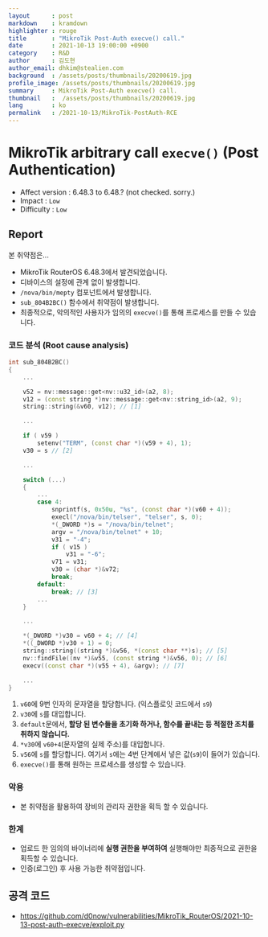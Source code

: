 ```yaml
---
layout		: post
markdown	: kramdown
highlighter	: rouge
title		: "MikroTik Post-Auth execve() call."
date		: 2021-10-13 19:00:00 +0900
category	: R&D
author		: 김도현
author_email: dhkim@stealien.com
background	: /assets/posts/thumbnails/20200619.jpg
profile_image: /assets/posts/thumbnails/20200619.jpg
summary		: MikroTik Post-Auth execve() call.
thumbnail	:  /assets/posts/thumbnails/20200619.jpg
lang        : ko
permalink   : /2021-10-13/MikroTik-PostAuth-RCE
---
```


# MikroTik arbitrary call `execve()` (Post Authentication)
- Affect version : 6.48.3 to 6.48.? (not checked. sorry.)
- Impact : `Low`
- Difficulty : `Low`

## Report

본 취약점은...
- MikroTik RouterOS 6.48.3에서 발견되었습니다.
- 디바이스의 설정에 관계 없이 발생합니다.
- `/nova/bin/mepty` 컴포넌트에서 발생합니다.
- `sub_804B2BC()` 함수에서 취약점이 발생합니다.
- 최종적으로, 악의적인 사용자가 임의의 `execve()`를 통해 프로세스를 만들 수 있습니다.

### 코드 분석 (Root cause analysis)
```c++
int sub_804B2BC()
{
    ...

    v52 = nv::message::get<nv::u32_id>(a2, 8);
    v12 = (const string *)nv::message::get<nv::string_id>(a2, 9);
    string::string(&v60, v12); // [1]

    ...

    if ( v59 )
        setenv("TERM", (const char *)(v59 + 4), 1);
    v30 = s // [2]

    ...

    switch (...)
    {
        ...
        case 4:
            snprintf(s, 0x50u, "%s", (const char *)(v60 + 4));
            execl("/nova/bin/telser", "telser", s, 0);
            *(_DWORD *)s = "/nova/bin/telnet";
            argv = "/nova/bin/telnet" + 10;
            v31 = "-4";
            if ( v15 )
                v31 = "-6";
            v71 = v31;
            v30 = (char *)&v72;
            break;
        default:
            break; // [3]
        ...
    }

    ...

    *(_DWORD *)v30 = v60 + 4; // [4]
    *((_DWORD *)v30 + 1) = 0;
    string::string((string *)&v56, *(const char **)s); // [5]
    nv::findFile((nv *)&v55, (const string *)&v56, 0); // [6]
    execv((const char *)(v55 + 4), &argv); // [7]

    ...
}
```
1. `v60`에 9번 인자의 문자열을 할당합니다. (익스플로잇 코드에서 `s9`)
2. `v30`에 `s`를 대입합니다.
3. `default`문에서, **할당 된 변수들을 초기화 하거나, 함수를 끝내는 등 적절한 조치를 취하지 않습니다.**
4. `*v30`에 `v60+4`(문자열의 실제 주소)를 대입합니다.
5. `v56`에 `s`를 할당합니다. 여기서 `s`에는 4번 단계에서 넣은 값(`s9`)이 들어가 있습니다.
6. `execve()`를 통해 원하는 프로세스를 생성할 수 있습니다.

### 악용
- 본 취약점을 활용하여 장비의 관리자 권한을 획득 할 수 있습니다.

### 한계
- 업로드 한 임의의 바이너리에 **실행 권한을 부여하여** 실행해야만 최종적으로 권한을 획득할 수 있습니다.
- 인증(로그인) 후 사용 가능한 취약점입니다.

## 공격 코드
- https://github.com/d0now/vulnerabilities/MikroTik_RouterOS/2021-10-13-post-auth-execve/exploit.py
